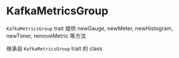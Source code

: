 # KafkaMetricsGroup

`KafkaMetricsGroup` trait 提供 newGauge, newMeter, newHistogram, newTimer, removeMetric 等方法

继承自 `KafkaMetricsGroup` trait 的 class
